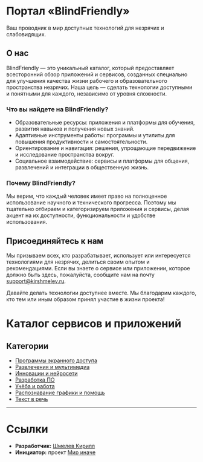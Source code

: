 # Портал «BlindFriendly»

Ваш проводник в мир доступных технологий для незрячих и слабовидящих.

## О нас

BlindFriendly — это уникальный каталог, который предоставляет всесторонний обзор приложений и сервисов, созданных специально для улучшения качества жизни рабочего и образовательного пространства незрячих. Наша цель — сделать технологии доступными и понятными для каждого, независимо от уровня сложности.

### Что вы найдете на BlindFriendly?

- Образовательные ресурсы: приложения и платформы для обучения, развития навыков и получения новых знаний.
- Адаптивные инструменты работы: программы и утилиты для повышения продуктивности и самостоятельности.
- Ориентирование и навигация: решения, упрощающие передвижение и исследование пространства вокруг.
- Социальное взаимодействие: сервисы и платформы для общения, развлечений и интеграции в общественную жизнь.

### Почему BlindFriendly?

Мы верим, что каждый человек имеет право на полноценное использование научного и технического прогресса. Поэтому мы тщательно отбираем и категоризируем приложения и сервисы, делая акцент на их доступности, функциональности и удобстве использования.

## Присоединяйтесь к нам

Мы призываем всех, кто разрабатывает, использует или интересуется технологиями для незрячих, делиться своим опытом и рекомендациями. Если вы знаете о сервисе или приложении, которое должно быть здесь, пожалуйста, сообщите нам на почту [support@kirshmelev.ru](mailto://support@kirshmelev.ru).

Давайте делать технологии доступнее вместе. Мы благодарим каждого, кто тем или иным образом принял участие в жизни проекта!

# Каталог сервисов и приложений

## Категории

- [Программы экранного доступа](/screenreades)
- [Развлечения и мультимедиа](/entertainment/)
- [Инновации и нейросети](/innovations/)
- [Разработка ПО](/it/)
- [Учёба и работа](/study/)
- [Распознавание графики и помощь](/vision/)
- [Текст в речь](/texttospeach/)

---

# Ссылки

- **Разработчик:** [Шмелев Кирилл](https://kirshmelev.ru/)
- **Инициатор:** проект [Мир иначе](https://vk.com/mirnezryachih)
